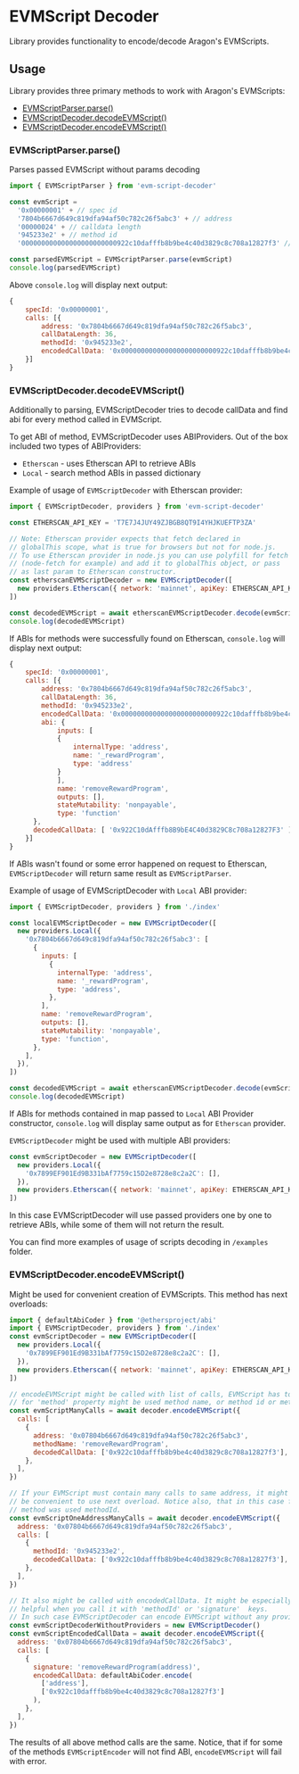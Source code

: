# EVMScript Decoder

Library provides functionality to encode/decode Aragon's EVMScripts.

## Usage

Library provides three primary methods to work with Aragon's EVMScripts:

- [EVMScriptParser.parse()](#evmscriptparserparse)
- [EVMScriptDecoder.decodeEVMScript()](#evmscriptdecoderdecodeevmscript)
- [EVMScriptDecoder.encodeEVMScript()](#evmscriptdecoderencodeevmscript)

### EVMScriptParser.parse()

Parses passed EVMScript without params decoding

```javascript
import { EVMScriptParser } from 'evm-script-decoder'

const evmScript =
  '0x00000001' + // spec id
  '7804b6667d649c819dfa94af50c782c26f5abc3' + // address
  '00000024' + // calldata length
  '945233e2' + // method id
  '000000000000000000000000922c10dafffb8b9be4c40d3829c8c708a12827f3' // calldata

const parsedEVMScript = EVMScriptParser.parse(evmScript)
console.log(parsedEVMScript)
```

Above `console.log` will display next output:

```javascript
{
    specId: '0x00000001',
    calls: [{
        address: '0x7804b6667d649c819dfa94af50c782c26f5abc3',
        callDataLength: 36,
        methodId: '0x945233e2',
        encodedCallData: '0x000000000000000000000000922c10dafffb8b9be4c40d3829c8c708a12827f3'
    }]
}
```

### EVMScriptDecoder.decodeEVMScript()

Additionally to parsing, EVMScriptDecoder tries to decode callData and find abi for every method called in EVMScript.

To get ABI of method, EVMScriptDecoder uses ABIProviders. Out of the box included two types of ABIProviders:

- `Etherscan` - uses Etherscan API to retrieve ABIs
- `Local` - search method ABIs in passed dictionary

Example of usage of `EVMScriptDecoder` with Etherscan provider:

```javascript
import { EVMScriptDecoder, providers } from 'evm-script-decoder'

const ETHERSCAN_API_KEY = 'T7E7J4JUY49ZJBGB8QT9I4YHJKUEFTP3ZA'

// Note: Etherscan provider expects that fetch declared in
// globalThis scope, what is true for browsers but not for node.js.
// To use Etherscan provider in node.js you can use polyfill for fetch
// (node-fetch for example) and add it to globalThis object, or pass
// as last param to Etherscan constructor.
const etherscanEVMScriptDecoder = new EVMScriptDecoder([
  new providers.Etherscan({ network: 'mainnet', apiKey: ETHERSCAN_API_KEY }),
])

const decodedEVMScript = await etherscanEVMScriptDecoder.decode(evmScript)
console.log(decodedEVMScript)
```

If ABIs for methods were successfully found on Etherscan, `console.log` will display next output:

```javascript
{
    specId: '0x00000001',
    calls: [{
        address: '0x7804b6667d649c819dfa94af50c782c26f5abc3',
        callDataLength: 36,
        methodId: '0x945233e2',
        encodedCallData: '0x000000000000000000000000922c10dafffb8b9be4c40d3829c8c708a12827f3',
        abi: {
            inputs: [
            {
                internalType: 'address',
                name: '_rewardProgram',
                type: 'address'
            }
            ],
            name: 'removeRewardProgram',
            outputs: [],
            stateMutability: 'nonpayable',
            type: 'function'
      },
      decodedCallData: [ '0x922C10dAfffb8B9bE4C40d3829C8c708a12827F3' ]
    }]
}
```

If ABIs wasn't found or some error happened on request to Etherscan, `EVMScriptDecoder` will return same result as `EVMScriptParser`.

Example of usage of EVMScriptDecoder with `Local` ABI provider:

```javascript
import { EVMScriptDecoder, providers } from './index'

const localEVMScriptDecoder = new EVMScriptDecoder([
  new providers.Local({
    '0x7804b6667d649c819dfa94af50c782c26f5abc3': [
      {
        inputs: [
          {
            internalType: 'address',
            name: '_rewardProgram',
            type: 'address',
          },
        ],
        name: 'removeRewardProgram',
        outputs: [],
        stateMutability: 'nonpayable',
        type: 'function',
      },
    ],
  }),
])

const decodedEVMScript = await etherscanEVMScriptDecoder.decode(evmScript)
console.log(decodedEVMScript)
```

If ABIs for methods contained in map passed to `Local` ABI Provider constructor, `console.log` will display same output as for `Etherscan` provider.

`EVMScriptDecoder` might be used with multiple ABI providers:

```javascript
const evmScriptDecoder = new EVMScriptDecoder([
  new providers.Local({
    '0x7899EF901Ed9B331bAf7759c15D2e8728e8c2a2C': [],
  }),
  new providers.Etherscan({ network: 'mainnet', apiKey: ETHERSCAN_API_KEY }),
])
```

In this case EVMScriptDecoder will use passed providers one by one to retrieve ABIs, while some of them will not return the result.

You can find more examples of usage of scripts decoding in `/examples` folder.

### EVMScriptDecoder.encodeEVMScript()

Might be used for convenient creation of EVMScripts. This method has next overloads:

```javascript
import { defaultAbiCoder } from '@ethersproject/abi'
import { EVMScriptDecoder, providers } from './index'
const evmScriptDecoder = new EVMScriptDecoder([
  new providers.Local({
    '0x7899EF901Ed9B331bAf7759c15D2e8728e8c2a2C': [],
  }),
  new providers.Etherscan({ network: 'mainnet', apiKey: ETHERSCAN_API_KEY }),
])

// encodeEVMScript might be called with list of calls, EVMScript has to contain
// for 'method' property might be used method name, or method id or method signature
const evmScriptManyCalls = await decoder.encodeEVMScript({
  calls: [
    {
      address: '0x07804b6667d649c819dfa94af50c782c26f5abc3',
      methodName: 'removeRewardProgram',
      decodedCallData: ['0x922c10dafffb8b9be4c40d3829c8c708a12827f3'],
    },
  ],
})

// If your EVMScript must contain many calls to same address, it might
// be convenient to use next overload. Notice also, that in this case for
// method was used methodId.
const evmScriptOneAddressManyCalls = await decoder.encodeEVMScript({
  address: '0x07804b6667d649c819dfa94af50c782c26f5abc3',
  calls: [
    {
      methodId: '0x945233e2',
      decodedCallData: ['0x922c10dafffb8b9be4c40d3829c8c708a12827f3'],
    },
  ],
})

// It also might be called with encodedCallData. It might be especially
// helpful when you call it with 'methodId' or 'signature'  keys.
// In such case EVMScriptDecoder can encode EVMScript without any providers
const evmScriptDecoderWithoutProviders = new EVMScriptDecoder()
const evmScriptEncodedCallData = await decoder.encodeEVMScript({
  address: '0x07804b6667d649c819dfa94af50c782c26f5abc3',
  calls: [
    {
      signature: 'removeRewardProgram(address)',
      encodedCallData: defaultAbiCoder.encode(
        ['address'],
        ['0x922c10dafffb8b9be4c40d3829c8c708a12827f3']
      ),
    },
  ],
})
```

The results of all above method calls are the same.
Notice, that if for some of the methods `EVMScriptEncoder` will not find ABI, `encodeEVMScript` will fail with error.
